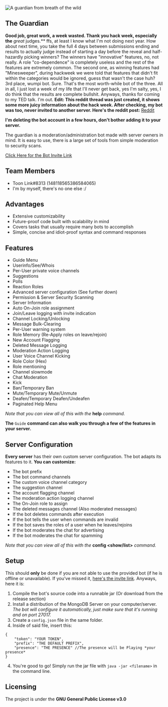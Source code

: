 ![A guardian from breath of the wild](https://i.imgur.com/3DFIDkI.png)

## The Guardian
**Good job, great work, a week wasted. Thank you hack week, especially the** *great* judges.** ffs, at least I know what I'm not doing next year. How about next time, you take the full 4 days between submissions ending and results to actually judge instead of starting a day before the reveal and half-hazardly picking winners? The winners have "innovative" features, no, not really. A role "co-dependence" is completely useless and the rest of the features are extremely common. The second one, as winning features had "Minesweeper", during hackweek we were told that features that didn't fit within the categories would be ignored, guess that wasn't the case huh? 3rd place, wumpi bot. Sure. That's the most worth-while bot of the three. All in all, I just lost a week of my life that I'll never get back, yes I'm salty, yes, I do think that the results are complete bullshit. Anyways, thanks for coming to my TED talk. I'm out. **Edit: This reddit thread was just created, it shows some more juicy information about the hack week. After checking, my bot was too, never invited to another server. Here's the reddit post:** [Reddit](https://www.reddit.com/r/discordapp/comments/c8us0n/discord_hack_week_problem/)

**I'm deleting the bot account in a few hours, don't bother adding it to your server.**

The guardian is a moderation/administration bot made with server owners in mind. It is easy to use, there is a large set of tools from simple moderation to security scans.

[Click Here for the Bot Invite Link](https://discordapp.com/oauth2/authorize?client_id=591840782793834505&scope=bot&permissions=8)

## Team Members
 - Toon Link#8313 (148118565386584065)
 - I'm by myself, there's no one else :/

## Advantages
 - Extensive customizability
 - Future-proof code built with scalability in mind
 - Covers tasks that usually require many bots to accomplish
 - Simple, concise and idiot-proof syntax and command responses

## Features
 - Guide Menu
 - Userinfo/See/Whois
 - Per-User private voice channels
 - Suggestions
 - Polls
 - Reaction Roles
 - Advanced server configuration (See further down)
 - Permission & Server Security Scanning
 - Server Information
 - Auto On-Join role assignment
 - Join/Leave logging with invite indication
 - Channel Locking/Unlocking
 - Message Bulk-Clearing
 - Per-User warning system
 - Role Memory (Re-Apply roles on leave/rejoin)
 - New Account Flagging
 - Deleted Message Logging
 - Moderation Action Logging
 - User Voice Channel Kicking
 - Role Color (Hex)
 - Role mentioning
 - Channel slowmode
 - Chat Moderation
 - Kick
 - Ban/Temporary Ban
 - Mute/Temporary Mute/Unmute
 - Deafen/Temporary Deafen/Undeafen
 - Paginated Help Menu

*Note that you can view all of this with the* **help** *command.*

**The** `Guide` **command can also walk you through a few of the features in your server.**

## Server Configuration
**Every server** has their own custom server configuration. The bot adapts its features to it. **You can customize:**
 - The bot prefix
 - The bot command channels
 - The custom voice channel category
 - The suggestion channel
 - The account flagging channel
 - The moderation action logging channel
 - The On-Join role to assign
 - The deleted messages channel (Also moderated messages)
 - If the bot deletes commands after execution
 - If the bot tells the user when commands are invalid
 - If the bot saves the roles of a user when he leaves/rejoins
 - If the bot moderates the chat for advertising
 - If the bot moderates the chat for spamming

*Note that you can view all of this with the* **config <show/list>** *command.*

## Setup
This should **only** be done if you are not able to use the provided bot (if he is offline or unavailable). If you've missed it, [here's the invite link](https://discordapp.com/oauth2/authorize?client_id=591840782793834505&scope=bot&permissions=8). Anyways, here it is:
 1. Compile the bot's source code into a runnable jar (Or download from the release section)
 2. Install a distribution of the MongoDB Server on your computer/server. *The bot will configure it automatically, just make sure that it's running and on port 27017.*
 3. Create a `config.json` file in the same folder.
 4. Inside of said file, insert this: 

~~~~
{
	"token": "YOUR TOKEN",
	"prefix": "THE DEFAULT PREFIX",
	"presence": "THE PRESENCE" //The presence will be Playing *your presence*
}
~~~~
4. You're good to go! Simply run the jar file with `java -jar <filename>` in the command line.

## Licensing
The project is under the **GNU General Public License v3.0**